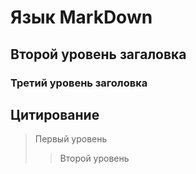 # Язык MarkDown

## Второй уровень загаловка

### Третий уровень заголовка

## Цитирование

> Первый уровень
>> Второй уровень


